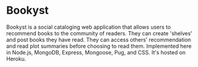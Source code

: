 # Bookyst
Bookyst is a social cataloging web application that allows 
users to recommend books to the community of readers. 
They can create 'shelves' and post books they have read. 
They can access others’ recommendation and read plot summaries
before choosing to read them. Implemented here in Node.js, 
MongoDB, Express, Mongoose, Pug, and CSS.
It's hosted on Heroku.
